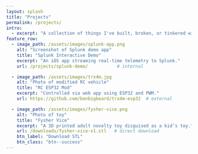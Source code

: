 ```yaml
---
layout: splash
title: "Projects"
permalink: /projects/
intro: 
  - excerpt: "A collection of things I've built, broken, or tinkered with."
feature_row:
  - image_path: /assets/images/splunk-app.png
    alt: "Screenshot of Splunk demo app"
    title: "Splunk Interactive Demo"
    excerpt: "An iOS app streaming real-time telemetry to Splunk."
    url: /projects/splunk-demo/           # internal

  - image_path: /assets/images/trx4m.jpg
    alt: "Photo of modified RC vehicle"
    title: "RC ESP32 Mod"
    excerpt: "Controlled via web app using ESP32 and PWM."
    url: https://github.com/benbigbeard/trx4m-esp32  # external

  - image_path: /assets/images/fysher-vice.png
    alt: "Photo of toy"
    title: "Fysher Vice"
    excerpt: "A 3D printed adult novelty toy disguised as a kid’s toy."
    url: /downloads/fysher-vice-v1.stl   # direct download
    btn_label: "Download STL"
    btn_class: "btn--success"
---
```

